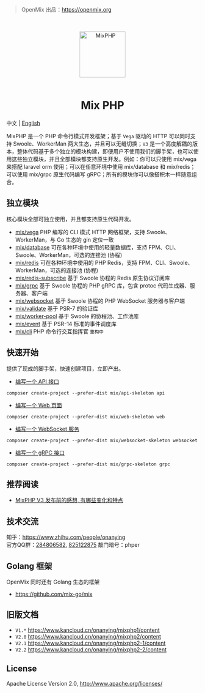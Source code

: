 > OpenMix 出品：https://openmix.org

<p align="center">
    <br>
    <br>
    <img src="https://openmix.org/static/image/logo_php.png" width="120" alt="MixPHP">
    <br>
    <br>
</p>

<h1 align="center">Mix PHP</h1>

中文 | [English](https://github.com/mix-php/mix/blob/master/README_EN.md)

MixPHP 是一个 PHP 命令行模式开发框架；基于 `Vega` 驱动的 HTTP 可以同时支持 Swoole、WorkerMan 两大生态，并且可以无缝切换；`V3` 是一个高度解耦的版本，整体代码基于多个独立的模块构建，即便用户不使用我们的脚手架，也可以使用这些独立模块，并且全部模块都支持原生开发。例如：你可以只使用 mix/vega 来搭配 laravel orm 使用；可以在任意环境中使用 mix/database 和 mix/redis；可以使用 mix/grpc 原生代码编写 gRPC；所有的模块你可以像搭积木一样随意组合。

## 独立模块

核心模块全部可独立使用，并且都支持原生代码开发。

- [mix/vega](https://github.com/mix-php/vega) PHP 编写的 CLI 模式 HTTP 网络框架，支持 Swoole、WorkerMan，与 Go 生态的 gin 定位一致
- [mix/database](https://github.com/mix-php/database) 可在各种环境中使用的轻量数据库，支持 FPM、CLI、Swoole、WorkerMan，可选的连接池 (协程)
- [mix/redis](https://github.com/mix-php/redis) 可在各种环境中使用的 PHP Redis，支持 FPM、CLI、Swoole、WorkerMan，可选的连接池 (协程)
- [mix/redis-subscribe](https://github.com/mix-php/redis-subscribe) 基于 Swoole 协程的 Redis 原生协议订阅库
- [mix/grpc](https://github.com/mix-php/grpc) 基于 Swoole 协程的 PHP gRPC 库，包含 protoc 代码生成器、服务器、客户端
- [mix/websocket](https://github.com/mix-php/websocket) 基于 Swoole 协程的 PHP WebSocket 服务器与客户端
- [mix/validate](https://github.com/mix-php/validate) 基于 PSR-7 的验证库
- [mix/worker-pool](https://github.com/mix-php/worker-pool) 基于 Swoole 的协程池、工作池库
- [mix/event](https://github.com/mix-php/event) 基于 PSR-14 标准的事件调度库
- [mix/cli](https://github.com/mix-php/cli) PHP 命令行交互指挥官 `重构中`

## 快速开始

提供了现成的脚手架，快速创建项目，立即产出。

- [编写一个 API 接口](https://github.com/mix-php/api-skeleton#readme)

```
composer create-project --prefer-dist mix/api-skeleton api
```

- [编写一个 Web 页面](https://github.com/mix-php/web-skeleton#readme)

```
composer create-project --prefer-dist mix/web-skeleton web
```

- [编写一个 WebSocket 服务](https://github.com/mix-php/websocket-skeleton#readme)

```
composer create-project --prefer-dist mix/websocket-skeleton websocket
```

- [编写一个 gRPC 接口](https://github.com/mix-php/grpc-skeleton#readme)

```
composer create-project --prefer-dist mix/grpc-skeleton grpc
```

## 推荐阅读

- [MixPHP V3 发布前的感想, 有哪些变化和特点](https://zhuanlan.zhihu.com/p/392558932)

## 技术交流

知乎：https://www.zhihu.com/people/onanying    
官方QQ群：[284806582](https://shang.qq.com/wpa/qunwpa?idkey=b3a8618d3977cda4fed2363a666b081a31d89e3d31ab164497f53b72cf49968a), [825122875](http://shang.qq.com/wpa/qunwpa?idkey=d2908b0c7095fc7ec63a2391fa4b39a8c5cb16952f6cfc3f2ce4c9726edeaf20) 敲门暗号：phper

## Golang 框架

OpenMix 同时还有 Golang 生态的框架

- https://github.com/mix-go/mix

## 旧版文档

- `V1.*` https://www.kancloud.cn/onanying/mixphp1/content
- `V2.0` https://www.kancloud.cn/onanying/mixphp2/content
- `V2.1` https://www.kancloud.cn/onanying/mixphp2-1/content
- `V2.2` https://www.kancloud.cn/onanying/mixphp2-2/content

## License

Apache License Version 2.0, http://www.apache.org/licenses/
